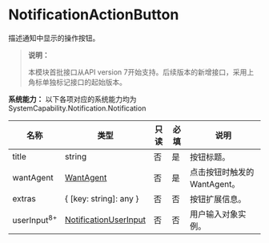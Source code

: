 # NotificationActionButton

描述通知中显示的操作按钮。

> **说明：**
>
> 本模块首批接口从API version 7开始支持。后续版本的新增接口，采用上角标单独标记接口的起始版本。

**系统能力：** 以下各项对应的系统能力均为SystemCapability.Notification.Notification

| 名称      | 类型                                            | 只读 | 必填 | 说明                      |
| --------- | ----------------------------------------------- | --- | ---- | ------------------------- |
| title     | string                                          | 否  | 是  | 按钮标题。                  |
| wantAgent | [WantAgent](js-apis-app-ability-wantAgent.md)   | 否  | 是  | 点击按钮时触发的WantAgent。 |
| extras    | { [key: string]: any }                          | 否  | 否  | 按钮扩展信息。              |
| userInput<sup>8+</sup> | [NotificationUserInput](js-apis-inner-notification-notificationUserInput.md) | 否  | 否  | 用户输入对象实例。          |
